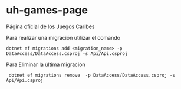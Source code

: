 # uh-games-page
Página oficial de los Juegos Caribes


Para realizar una migración utilizar el comando
```
dotnet ef migrations add <migration_name> -p DataAccess/DataAccess.csproj -s Api/Api.csproj
```
Para Eliminar la última migracion 

```
 dotnet ef migrations remove  -p DataAccess/DataAccess.csproj -s Api/Api.csproj

```
